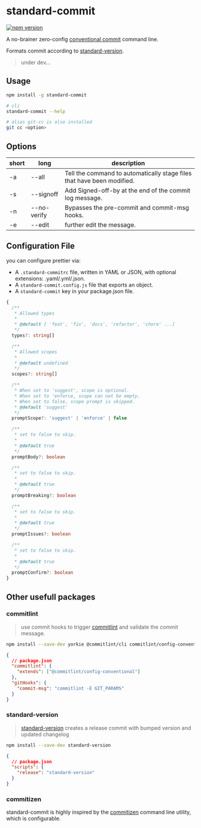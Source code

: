 # standard-commit

[![npm version](https://badge.fury.io/js/standard-commit.svg)](https://badge.fury.io/js/standard-commit)

A no-brainer zero-config [conventional commit](https://conventionalcommits.org/) command line.

Formats commit according to [standard-version](https://www.npmjs.com/package/standard-version).

> under dev...

## Usage

```bash
npm install -g standard-commit
```

```bash
# cli
standard-commit --help

# alias git-cc is also installed
git cc <option>
```

## Options

| short | long        | description                                                            |
| ----- | ----------- | ---------------------------------------------------------------------- |
| -a    | --all       | Tell the command to automatically stage files that have been modified. |
| -s    | --signoff   | Add Signed-off-by at the end of the commit log message.                |
| -n    | --no-verify | Bypasses the pre-commit and commit-msg hooks.                          |
| -e    | --edit      | further edit the message.                                              |

## Configuration File

you can configure prettier via:

- A `.standard-commitrc` file, written in YAML or JSON, with optional extensions: .yaml/.yml/.json.
- A `standard-commit.config.js` file that exports an object.
- A `standard-commit` key in your package.json file.

```ts
{
  /**
   * Allowed types
   *
   * @default [ 'feat', 'fix', 'docs', 'refactor', 'chore' ...]
   */
  types?: string[]

  /**
   * Allowed scopes
   *
   * @default undefined
   */
  scopes?: string[]

  /**
   * When set to 'suggest', scope is optional.
   * When set to 'enforce, scope can not be empty.
   * When set to false, scope prompt is skipped.
   * @default 'suggest'
   */
  promptScope?: 'suggest' | 'enforce' | false

  /**
   * set to false to skip.
   *
   * @default true
   */
  promptBody?: boolean

  /**
   * set to false to skip.
   *
   * @default true
   */
  promptBreaking?: boolean

  /**
   * set to false to skip.
   *
   * @default true
   */
  promptIssues?: boolean

  /**
   * set to false to skip.
   *
   * @default true
   */
  promptConfirm?: boolean
}
```

## Other usefull packages

### commitlint

> use commit hooks to trigger [commitlint](https://github.com/marionebl/commitlint) and validate the commit message.

```bash
npm install --save-dev yorkie @commitlint/cli commitlint/config-conventional
```

```json
{
  // package.json
  "commitlint": {
    "extends": ["@commitlint/config-conventional"]
  },
  "gitHooks": {
    "commit-msg": "commitlint -E GIT_PARAMS"
  }
}
```

### standard-version

> [standard-version](https://www.npmjs.com/package/standard-version) creates a release commit with bumped version and updated changelog

```bash
npm install --save-dev standard-version
```

```json
{
  // package.json
  "scripts": {
    "release": "standard-version"
  }
}
```

### commitizen

standard-commit is highly inspired by the [commitizen](https://github.com/commitizen/cz-cli) command line utility, which is configurable.
